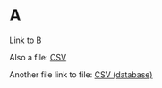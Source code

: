 # A

Link to [B](sub/B.md)

Also a file: [CSV](assets/data.csv)

Another file link to file: [CSV (database)](assets/data.csv)

